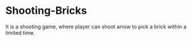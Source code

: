 # Shooting-Bricks
It is a shooting game, where player can shoot arrow to pick a brick within a limited time.
